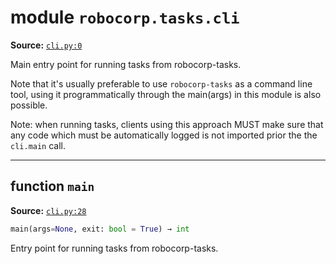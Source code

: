 <!-- markdownlint-disable -->

# module `robocorp.tasks.cli`

**Source:** [`cli.py:0`](https://github.com/robocorp/robo/tree/master/tasks/src/robocorp/tasks/cli.py#L0)

Main entry point for running tasks from robocorp-tasks.

Note that it's usually preferable to use `robocorp-tasks` as a command line tool, using it programmatically through the main(args) in this module is also possible.

Note: when running tasks, clients using this approach MUST make sure that any code which must be automatically logged is not imported prior the the `cli.main` call.

______________________________________________________________________

## function `main`

**Source:** [`cli.py:28`](https://github.com/robocorp/robo/tree/master/tasks/src/robocorp/tasks/cli.py#L28)

```python
main(args=None, exit: bool = True) → int
```

Entry point for running tasks from robocorp-tasks.
